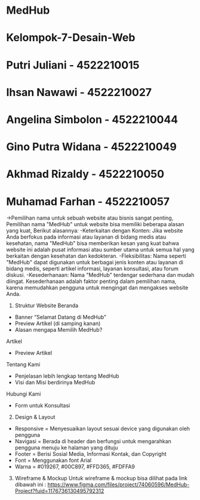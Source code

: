 # MedHub
# Kelompok-7-Desain-Web
# Putri Juliani - 4522210015
# Ihsan Nawawi - 4522210027
# Angelina Simbolon - 4522210044
# Gino Putra Widana - 4522210049
# Akhmad Rizaldy - 4522210050
# Muhamad Farhan - 4522210057

->Pemilihan nama untuk sebuah website atau bisnis sangat penting, Pemilihan nama "MedHub" untuk website bisa memiliki beberapa alasan yang kuat, Berikut alasannya:
-Keterkaitan dengan Konten: Jika website Anda berfokus pada informasi atau layanan di bidang medis atau kesehatan, nama "MedHub" bisa memberikan kesan yang kuat bahwa website ini adalah pusat informasi atau sumber utama untuk semua hal yang berkaitan dengan kesehatan dan kedokteran.
-Fleksibilitas: Nama seperti "MedHub" dapat digunakan untuk berbagai jenis konten atau layanan di bidang medis, seperti artikel informasi, layanan konsultasi, atau forum diskusi.
-Kesederhanaan: Nama "MedHub" terdengar sederhana dan mudah diingat. Kesederhanaan adalah faktor penting dalam pemilihan nama, karena memudahkan pengguna untuk mengingat dan mengakses website Anda.

1.	Struktur Website
Beranda
-	Banner “Selamat Datang di MedHub”
-	Preview Artikel (di samping kanan)
-	Alasan mengapa Memilih MedHub?

Artikel
-	Preview Artikel

Tentang Kami
-	Penjelasan lebih lengkap tentang MedHub
-	Visi dan Misi berdirinya MedHub

Hubungi Kami
-	Form untuk Konsultasi

2.	Design & Layout
-	Responsive = Menyesuaikan layout sesuai device yang digunakan oleh pengguna
-	Navigasi = Berada di header dan berfungsi untuk mengarahkan pengguna menuju ke halaman yang dituju
-	Footer = Berisi Sosial Media, Informasi Kontak, dan Copyright
-	Font = Menggunakan font Arial
-	Warna = #019267, #00C897, #FFD365, #FDFFA9

3.	Wireframe & Mockup
Untuk wireframe & mockup bisa dilihat pada link dibawah ini :
https://www.figma.com/files/project/74060596/MedHub-Project?fuid=1176736130495792312
